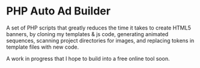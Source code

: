 # PHP Auto Ad Builder 
  
  A set of PHP scripts that greatly reduces the time it takes to create HTML5 banners, by cloning my templates & js code, generating animated sequences, scanning project directories for images, and replacing tokens in template files with new code. 
  
  A work in progress that I hope to build into a free online tool soon. 
  
  